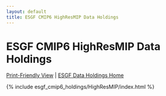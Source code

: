 ```yaml
---
layout: default
title: ESGF CMIP6 HighResMIP Data Holdings
---
```


# ESGF CMIP6 HighResMIP Data Holdings

[Print-Friendly View](print_view.html)  \|  [ESGF Data Holdings Home](../)

{% include esgf_cmip6_holdings/HighResMIP/index.html %}
